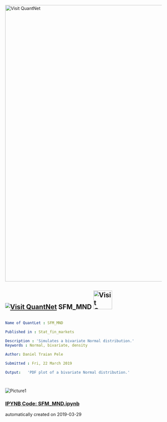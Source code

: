 [<img src="https://github.com/QuantLet/Styleguide-and-FAQ/blob/master/pictures/banner.png" width="888" alt="Visit QuantNet">](http://quantlet.de/)

## [<img src="https://github.com/QuantLet/Styleguide-and-FAQ/blob/master/pictures/qloqo.png" alt="Visit QuantNet">](http://quantlet.de/) **SFM_MND** [<img src="https://github.com/QuantLet/Styleguide-and-FAQ/blob/master/pictures/QN2.png" width="60" alt="Visit QuantNet 2.0">](http://quantlet.de/)

```yaml

Name of QuantLet : SFM_MND

Published in : Stat_fin_markets

Description : 'Simulates a bivariate Normal distribution.'
Keywords : Normal, bivariate, density

Author: Daniel Traian Pele

Submitted : Fri, 22 March 2019

Output:   'PDF plot of a bivariate Normal distribution.'




```

![Picture1](mnd.png)

### [IPYNB Code: SFM_MND.ipynb](SFM_MND.ipynb)


automatically created on 2019-03-29
